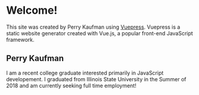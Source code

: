 # Welcome!

This site was created by Perry Kaufman using [Vuepress](https://vuepress.vuejs.org/). Vuepress is a static website generator created with Vue.js, a popular front-end JavaScript framework.

## Perry Kaufman

I am a recent college graduate interested primarily in JavaScript developement. I graduated from Illinois State University in the Summer of 2018 and am currently seeking full time employment!